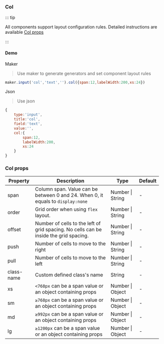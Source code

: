 ### Col

::: tip 

All components support layout configuration rules. Detailed instructions are available [Col props](http://v2.iviewui.com/components/grid#Col_props)

:::

#### Demo

Maker

>  Use maker to generate generators and set component layout rules

```js
maker.input('col','text','').col({span:12,labelWidth:200,xs:24})
```

Json

>  Use json

```js
{
    type:'input',
    title:'col',
    field:'text',
    value:'',
    col:{
        span:12,
        labelWidth:200,
        xs:24
    }
}
```



### Col props

| Property   | Description                                                  | Type             | Default |
| ---------- | ------------------------------------------------------------ | ---------------- | ------- |
| span       | Column span. Value can be between 0 and 24. When 0, it equals to `display:none` | Number \| String | -       |
| order      | Grid order when using `flex` layout.                         | Number \| String | -       |
| offset     | Number of cells to the left of grid spacing. No cells can be inside the grid spacing. | Number \| String | -       |
| push       | Number of cells to move to the right                         | Number \| String | -       |
| pull       | Number of cells to move to the left                          | Number \| String | -       |
| class-name | Custom defined class's name                                  | String           | -       |
| xs         | `<768px` can be a span value or an object containing props   | Number \| Object | -       |
| sm         | `≥768px` can be a span value or an object containing props   | Number \| Object | -       |
| md         | `≥992px` can be a span value or an object containing props   | Number \| Object | -       |
| lg         | `≥1200px` can be a span value or an object containing props  | Number \| Object | -       |